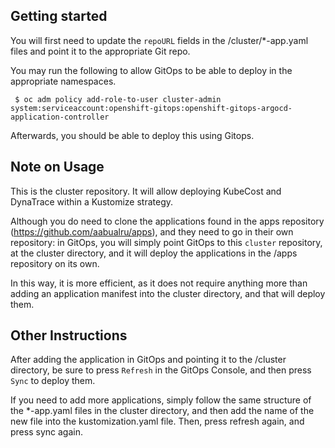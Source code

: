 ## Getting started

You will first need to update the ```repoURL``` fields in the /cluster/*-app.yaml files and point it to the appropriate Git repo.

You may run the following to allow GitOps to be able to deploy in the appropriate namespaces.

``` $ oc adm policy add-role-to-user cluster-admin system:serviceaccount:openshift-gitops:openshift-gitops-argocd-application-controller```

Afterwards, you should be able to deploy this using Gitops.

## Note on Usage

This is the cluster repository.  It will allow deploying KubeCost and DynaTrace within a Kustomize strategy.

Although you do need to clone the applications found in the apps repository (https://github.com/aabualru/apps), and they need to go in their own repository: in GitOps, you will simply point GitOps to this ```cluster``` repository, at the cluster directory, and it will deploy the applications in the /apps repository on its own.

In this way, it is more efficient, as it does not require anything more than adding an application manifest into the cluster directory, and that will deploy them.

## Other Instructions

After adding the application in GitOps and pointing it to the /cluster directory, be sure to press ```Refresh``` in the GitOps Console, and then press ```Sync``` to deploy them.

If you need to add more applications, simply follow the same structure of the *-app.yaml files in the cluster directory, and then add the name of the new file into the kustomization.yaml file. Then, press refresh again, and press sync again.
